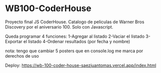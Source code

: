 # WB100-CoderHouse

Proyecto final JS CoderHouse. Catalogo de peliculas de Warner Bros Discovery por el aniversario 100. Solo con Javascript.

Queda programar 4 funciones:
1-Agregar al listado
2-Vaciar el listado
3-Exportar el listado
4-Ordenar resultados (por fecha y nombre)

nota: tengo que cambiar 5 posters que en console.log me marca por derechos de uso

Deploy: https://wb-100-coder-house-saezjuantomas.vercel.app/index.html
